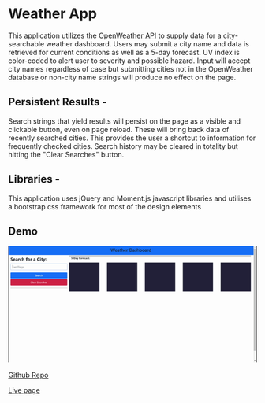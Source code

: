 # Weather App

This application utilizes the [OpenWeather API](https://openweathermap.org/api) to supply data for a city-searchable weather dashboard.  Users may submit a city name and data is retrieved for current conditions as well as a 5-day forecast.  UV index is color-coded to alert user to severity and possible hazard.  Input will accept city names regardless of case but submitting cities not in the OpenWeather database or non-city name strings will produce no effect on the page.

## Persistent Results -
Search strings that yield results will persist on the page as a visible and clickable button, even on page reload.  These will bring back data of recently searched cities.  This provides the user a shortcut to information for frequently checked cities.  Search history may be cleared in totality but hitting the "Clear Searches" button.

## Libraries -
This application uses jQuery and Moment.js javascript libraries and utilises a bootstrap css framework for most of the design elements

## Demo

![An animated gif showing a user search for multiple cities and use the persistent search buttons](weatherdashboard.gif)

[Github Repo](https://github.com/Curtisaurus/weather-app)

[Live page](https://curtisaurus.github.io/weather-app/)